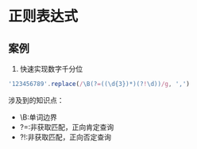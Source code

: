 # 正则表达式



## 案例
1. 快速实现数字千分位
```js
'123456789'.replace(/\B(?=((\d{3})*)(?!\d))/g, ',')
```
涉及到的知识点：
- \B:单词边界
- ?=:非获取匹配，正向肯定查询
- ?!:非获取匹配，正向否定查询